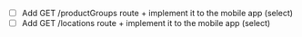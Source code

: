 - [ ] Add GET /productGroups route + implement it to the mobile app (select)
- [ ] Add GET /locations route + implement it to the mobile app (select)

